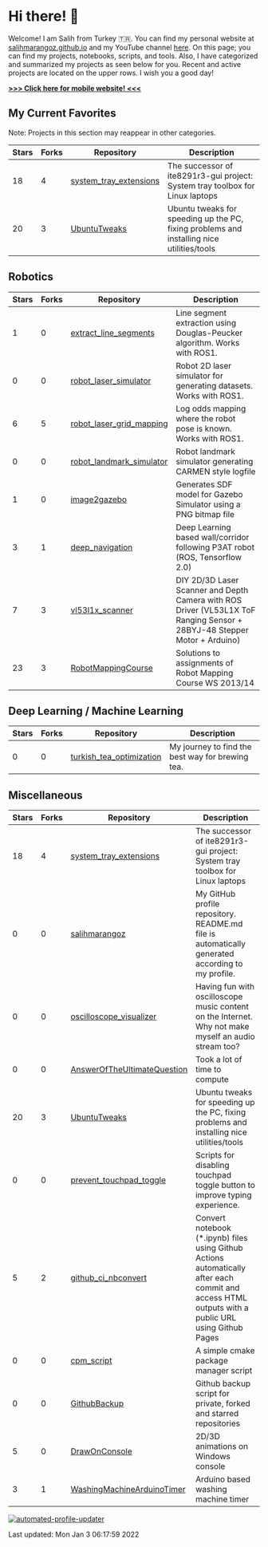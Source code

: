 # Hi there! :wave: 

Welcome! I am Salih from Turkey :tr:. You can find my personal website at [salihmarangoz.github.io](https://salihmarangoz.github.io) and my YouTube channel [here](https://www.youtube.com/channel/UCu8rMm9uYrH-wwY1gI--fSQ). On this page; you can find my projects, notebooks, scripts, and tools. Also, I have categorized and summarized my projects as seen below for you. Recent and active projects are located on the upper rows. I wish you a good day!


[**>>> Click here for mobile website! <<<**](https://salihmarangoz.github.io/salihmarangoz/README_mobile)


## My Current Favorites

Note: Projects in this section may reappear in other categories.

| Stars | Forks | Repository | Description |
| ----- | ----- | ---------- | ----------- |
| 18 | 4 | [system_tray_extensions](https://github.com/salihmarangoz/system_tray_extensions) | The successor of ite8291r3-gui project: System tray toolbox for Linux laptops |
| 20 | 3 | [UbuntuTweaks](https://github.com/salihmarangoz/UbuntuTweaks) | Ubuntu tweaks for speeding up the PC, fixing problems and installing nice utilities/tools |

## Robotics

| Stars | Forks | Repository | Description |
| ----- | ----- | ---------- | ----------- |
| 1 | 0 | [extract_line_segments](https://github.com/salihmarangoz/extract_line_segments) | Line segment extraction using Douglas-Peucker algorithm. Works with ROS1. |
| 0 | 0 | [robot_laser_simulator](https://github.com/salihmarangoz/robot_laser_simulator) | Robot 2D laser simulator for generating datasets. Works with ROS1. |
| 6 | 5 | [robot_laser_grid_mapping](https://github.com/salihmarangoz/robot_laser_grid_mapping) | Log odds mapping where the robot pose is known. Works with ROS1. |
| 0 | 0 | [robot_landmark_simulator](https://github.com/salihmarangoz/robot_landmark_simulator) | Robot landmark simulator generating CARMEN style logfile |
| 1 | 0 | [image2gazebo](https://github.com/salihmarangoz/image2gazebo) | Generates SDF model for Gazebo Simulator using a PNG bitmap file |
| 3 | 1 | [deep_navigation](https://github.com/salihmarangoz/deep_navigation) | Deep Learning based wall/corridor following P3AT robot (ROS, Tensorflow 2.0) |
| 7 | 3 | [vl53l1x_scanner](https://github.com/salihmarangoz/vl53l1x_scanner) | DIY 2D/3D Laser Scanner and Depth Camera with ROS Driver (VL53L1X ToF Ranging Sensor + 28BYJ-48 Stepper Motor + Arduino) |
| 23 | 3 | [RobotMappingCourse](https://github.com/salihmarangoz/RobotMappingCourse) | Solutions to assignments of Robot Mapping Course WS 2013/14 |

## Deep Learning / Machine Learning

| Stars | Forks | Repository | Description |
| ----- | ----- | ---------- | ----------- |
| 0 | 0 | [turkish_tea_optimization](https://github.com/salihmarangoz/turkish_tea_optimization) | My journey to find the best way for brewing tea. |

## Miscellaneous

| Stars | Forks | Repository | Description |
| ----- | ----- | ---------- | ----------- |
| 18 | 4 | [system_tray_extensions](https://github.com/salihmarangoz/system_tray_extensions) | The successor of ite8291r3-gui project: System tray toolbox for Linux laptops |
| 0 | 0 | [salihmarangoz](https://github.com/salihmarangoz/salihmarangoz) | My GitHub profile repository. README.md file is automatically generated according to my profile. |
| 0 | 0 | [oscilloscope_visualizer](https://github.com/salihmarangoz/oscilloscope_visualizer) | Having fun with oscilloscope music content on the Internet. Why not make myself an audio stream too? |
| 0 | 0 | [AnswerOfTheUltimateQuestion](https://github.com/salihmarangoz/AnswerOfTheUltimateQuestion) | Took a lot of time to compute |
| 20 | 3 | [UbuntuTweaks](https://github.com/salihmarangoz/UbuntuTweaks) | Ubuntu tweaks for speeding up the PC, fixing problems and installing nice utilities/tools |
| 0 | 0 | [prevent_touchpad_toggle](https://github.com/salihmarangoz/prevent_touchpad_toggle) | Scripts for disabling touchpad toggle button to improve typing experience. |
| 5 | 2 | [github_ci_nbconvert](https://github.com/salihmarangoz/github_ci_nbconvert) | Convert notebook (*.ipynb) files using Github Actions automatically after each commit and access HTML outputs with a public URL using Github Pages |
| 0 | 0 | [cpm_script](https://github.com/salihmarangoz/cpm_script) | A simple cmake package manager script |
| 0 | 0 | [GithubBackup](https://github.com/salihmarangoz/GithubBackup) | Github backup script for private, forked and starred repositories |
| 5 | 0 | [DrawOnConsole](https://github.com/salihmarangoz/DrawOnConsole) | 2D/3D animations on Windows console |
| 3 | 1 | [WashingMachineArduinoTimer](https://github.com/salihmarangoz/WashingMachineArduinoTimer) | Arduino based washing machine timer |


[![automated-profile-updater](https://github.com/salihmarangoz/salihmarangoz/actions/workflows/update.yml/badge.svg)](https://github.com/salihmarangoz/salihmarangoz/actions/workflows/update.yml)



Last updated: Mon Jan  3 06:17:59 2022
